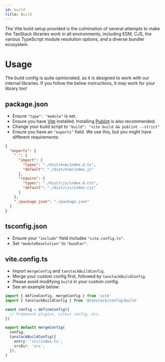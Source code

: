 ```yaml
---
id: build
title: Build
---
```


The Vite build setup provided is the culmination of several attempts to make the TanStack libraries work in all environments, including ESM, CJS, the various TypeScript module resolution options, and a diverse bundler ecosystem.

# Usage

The build config is quite opinionated, as it is designed to work with our internal libraries. If you follow the below instructions, it _may_ work for your library too!

## package.json

- Ensure `"type": "module"` is set.
- Ensure you have [Vite](https://www.npmjs.com/package/vite) installed. Installing [Publint](https://www.npmjs.com/package/publint) is also recommended.
- Change your build script to `"build": "vite build && publint --strict"`
- Ensure you have an `"exports"` field. We use this, but you might have different requirements:

```json
{
  "exports": {
    ".": {
      "import": {
        "types": "./dist/esm/index.d.ts",
        "default": "./dist/esm/index.js"
      },
      "require": {
        "types": "./dist/cjs/index.d.cts",
        "default": "./dist/cjs/index.cjs"
      }
    },
    "./package.json": "./package.json"
  }
}
```

## tsconfig.json

- Ensure your `"include"` field includes `"vite.config.ts"`.
- Set `"moduleResolution"` to `"bundler"`.

## vite.config.ts

- Import `mergeConfig` and `tanstackBuildConfig`.
- Merge your custom config first, followed by `tanstackBuildConfig`.
- Please avoid modifying `build` in your custom config.
- See an example below:

```ts
import { defineConfig, mergeConfig } from 'vite'
import { tanstackBuildConfig } from '@tanstack/config/build'

const config = defineConfig({
  // Framework plugins, vitest config, etc.
})

export default mergeConfig(
  config,
  tanstackBuildConfig({
    entry: 'src/index.ts',
    srcDir: 'src',
  }),
)
```
